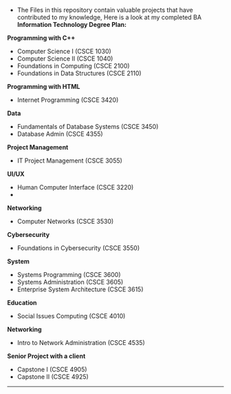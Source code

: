 

- The Files in this repository contain valuable projects that have contributed to my knowledge, Here is a look at my completed BA **Information Technology Degree Plan:**

**Programming with C++**
* Computer Science I (CSCE 1030) 		          
* Computer Science II (CSCE 1040) 		        
* Foundations in Computing (CSCE 2100)
* Foundations in Data Structures (CSCE 2110) 	

**Programming with HTML**
* Internet Programming (CSCE 3420)
            
**Data**     	
* Fundamentals of Database Systems (CSCE 3450)
* Database Admin (CSCE 4355)
  
**Project Management**             
* IT Project Management (CSCE 3055)
  
**UI/UX**        
* Human Computer Interface (CSCE 3220)
*   
**Networking**
* Computer Networks (CSCE 3530)
  
**Cybersecurity**             
* Foundations in Cybersecurity (CSCE 3550)
  
**System**
* Systems Programming (CSCE 3600)		          
* Systems Administration (CSCE 3605)		      
* Enterprise System Architecture (CSCE 3615)
  
**Education**
* Social Issues Computing (CSCE 4010)
       
**Networking**
* Intro to Network Administration (CSCE 4535)
  
**Senior Project with a client**
* Capstone I (CSCE 4905)			               
* Capstone II (CSCE 4925)


---





